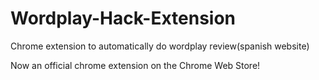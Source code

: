 # Wordplay-Hack-Extension
 Chrome extension to automatically do wordplay review(spanish website)
 
 Now an official chrome extension on the Chrome Web Store!
